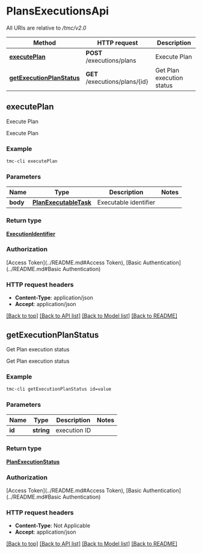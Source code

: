 # PlansExecutionsApi

All URIs are relative to */tmc/v2.0*

Method | HTTP request | Description
------------- | ------------- | -------------
[**executePlan**](PlansExecutionsApi.md#executePlan) | **POST** /executions/plans | Execute Plan
[**getExecutionPlanStatus**](PlansExecutionsApi.md#getExecutionPlanStatus) | **GET** /executions/plans/{id} | Get Plan execution status


## **executePlan**

Execute Plan

Execute Plan

### Example
```bash
tmc-cli executePlan
```

### Parameters

Name | Type | Description  | Notes
------------- | ------------- | ------------- | -------------
 **body** | [**PlanExecutableTask**](PlanExecutableTask.md) | Executable identifier |

### Return type

[**ExecutionIdentifier**](ExecutionIdentifier.md)

### Authorization

[Access Token](../README.md#Access Token), [Basic Authentication](../README.md#Basic Authentication)

### HTTP request headers

 - **Content-Type**: application/json
 - **Accept**: application/json

[[Back to top]](#) [[Back to API list]](../README.md#documentation-for-api-endpoints) [[Back to Model list]](../README.md#documentation-for-models) [[Back to README]](../README.md)

## **getExecutionPlanStatus**

Get Plan execution status

Get Plan execution status

### Example
```bash
tmc-cli getExecutionPlanStatus id=value
```

### Parameters

Name | Type | Description  | Notes
------------- | ------------- | ------------- | -------------
 **id** | **string** | execution ID |

### Return type

[**PlanExecutionStatus**](PlanExecutionStatus.md)

### Authorization

[Access Token](../README.md#Access Token), [Basic Authentication](../README.md#Basic Authentication)

### HTTP request headers

 - **Content-Type**: Not Applicable
 - **Accept**: application/json

[[Back to top]](#) [[Back to API list]](../README.md#documentation-for-api-endpoints) [[Back to Model list]](../README.md#documentation-for-models) [[Back to README]](../README.md)

